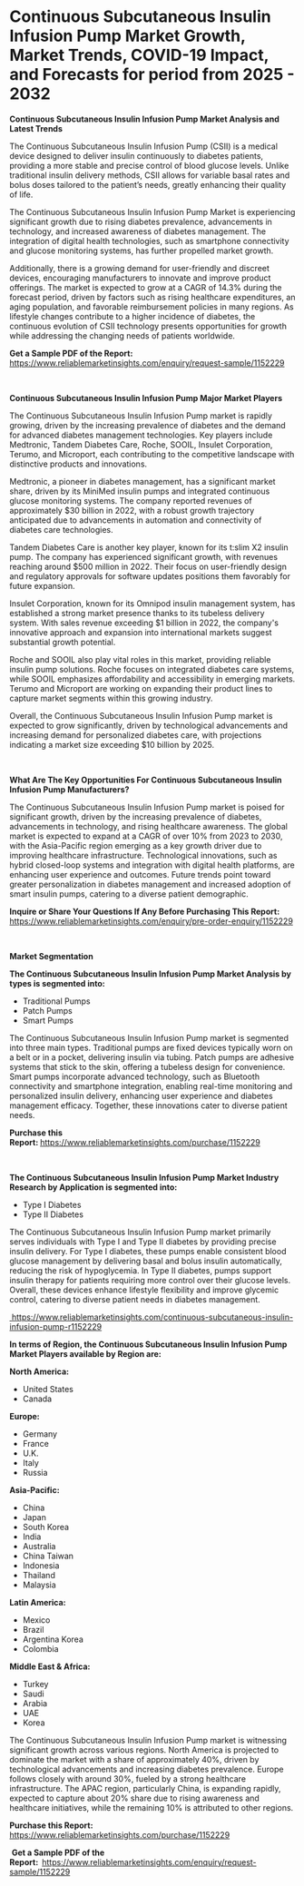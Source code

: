 <p><h1>Continuous Subcutaneous Insulin Infusion Pump Market Growth, Market Trends, COVID-19 Impact, and Forecasts for period from 2025 - 2032</h1></p><p><strong>Continuous Subcutaneous Insulin Infusion Pump Market Analysis and Latest Trends</strong></p>
<p><p>The Continuous Subcutaneous Insulin Infusion Pump (CSII) is a medical device designed to deliver insulin continuously to diabetes patients, providing a more stable and precise control of blood glucose levels. Unlike traditional insulin delivery methods, CSII allows for variable basal rates and bolus doses tailored to the patient’s needs, greatly enhancing their quality of life.</p><p>The Continuous Subcutaneous Insulin Infusion Pump Market is experiencing significant growth due to rising diabetes prevalence, advancements in technology, and increased awareness of diabetes management. The integration of digital health technologies, such as smartphone connectivity and glucose monitoring systems, has further propelled market growth. </p><p>Additionally, there is a growing demand for user-friendly and discreet devices, encouraging manufacturers to innovate and improve product offerings. The market is expected to grow at a CAGR of 14.3% during the forecast period, driven by factors such as rising healthcare expenditures, an aging population, and favorable reimbursement policies in many regions. As lifestyle changes contribute to a higher incidence of diabetes, the continuous evolution of CSII technology presents opportunities for growth while addressing the changing needs of patients worldwide.</p></p>
<p><strong>Get a Sample PDF of the Report:&nbsp;</strong> <a href="https://www.reliablemarketinsights.com/enquiry/request-sample/1152229?utm_campaign=2197&utm_medium=2&utm_source=Github&utm_content=ia&utm_term=13042025&utm_id=continuous-subcutaneous-insulin-infusion-pump">https://www.reliablemarketinsights.com/enquiry/request-sample/1152229</a></p>
<p>&nbsp;</p>
<p><strong>Continuous Subcutaneous Insulin Infusion Pump Major Market Players</strong></p>
<p><p>The Continuous Subcutaneous Insulin Infusion Pump market is rapidly growing, driven by the increasing prevalence of diabetes and the demand for advanced diabetes management technologies. Key players include Medtronic, Tandem Diabetes Care, Roche, SOOIL, Insulet Corporation, Terumo, and Microport, each contributing to the competitive landscape with distinctive products and innovations.</p><p>Medtronic, a pioneer in diabetes management, has a significant market share, driven by its MiniMed insulin pumps and integrated continuous glucose monitoring systems. The company reported revenues of approximately $30 billion in 2022, with a robust growth trajectory anticipated due to advancements in automation and connectivity of diabetes care technologies.</p><p>Tandem Diabetes Care is another key player, known for its t:slim X2 insulin pump. The company has experienced significant growth, with revenues reaching around $500 million in 2022. Their focus on user-friendly design and regulatory approvals for software updates positions them favorably for future expansion.</p><p>Insulet Corporation, known for its Omnipod insulin management system, has established a strong market presence thanks to its tubeless delivery system. With sales revenue exceeding $1 billion in 2022, the company's innovative approach and expansion into international markets suggest substantial growth potential.</p><p>Roche and SOOIL also play vital roles in this market, providing reliable insulin pump solutions. Roche focuses on integrated diabetes care systems, while SOOIL emphasizes affordability and accessibility in emerging markets. Terumo and Microport are working on expanding their product lines to capture market segments within this growing industry.</p><p>Overall, the Continuous Subcutaneous Insulin Infusion Pump market is expected to grow significantly, driven by technological advancements and increasing demand for personalized diabetes care, with projections indicating a market size exceeding $10 billion by 2025.</p></p>
<p>&nbsp;</p>
<p><strong>What Are The Key Opportunities For Continuous Subcutaneous Insulin Infusion Pump Manufacturers?</strong></p>
<p><p>The Continuous Subcutaneous Insulin Infusion Pump market is poised for significant growth, driven by the increasing prevalence of diabetes, advancements in technology, and rising healthcare awareness. The global market is expected to expand at a CAGR of over 10% from 2023 to 2030, with the Asia-Pacific region emerging as a key growth driver due to improving healthcare infrastructure. Technological innovations, such as hybrid closed-loop systems and integration with digital health platforms, are enhancing user experience and outcomes. Future trends point toward greater personalization in diabetes management and increased adoption of smart insulin pumps, catering to a diverse patient demographic.</p></p>
<p><strong>Inquire or Share Your Questions If Any Before Purchasing This Report:</strong> <a href="https://www.reliablemarketinsights.com/enquiry/pre-order-enquiry/1152229?utm_campaign=2197&utm_medium=2&utm_source=Github&utm_content=ia&utm_term=13042025&utm_id=continuous-subcutaneous-insulin-infusion-pump">https://www.reliablemarketinsights.com/enquiry/pre-order-enquiry/1152229</a></p>
<p>&nbsp;</p>
<p><strong>Market Segmentation</strong></p>
<p><strong>The Continuous Subcutaneous Insulin Infusion Pump Market Analysis by types is segmented into:</strong></p>
<p><ul><li>Traditional Pumps</li><li>Patch Pumps</li><li>Smart Pumps</li></ul></p>
<p><p>The Continuous Subcutaneous Insulin Infusion Pump market is segmented into three main types. Traditional pumps are fixed devices typically worn on a belt or in a pocket, delivering insulin via tubing. Patch pumps are adhesive systems that stick to the skin, offering a tubeless design for convenience. Smart pumps incorporate advanced technology, such as Bluetooth connectivity and smartphone integration, enabling real-time monitoring and personalized insulin delivery, enhancing user experience and diabetes management efficacy. Together, these innovations cater to diverse patient needs.</p></p>
<p><strong>Purchase this Report:&nbsp;</strong><a href="https://www.reliablemarketinsights.com/purchase/1152229?utm_campaign=2197&utm_medium=2&utm_source=Github&utm_content=ia&utm_term=13042025&utm_id=continuous-subcutaneous-insulin-infusion-pump">https://www.reliablemarketinsights.com/purchase/1152229</a></p>
<p>&nbsp;</p>
<p><strong>The Continuous Subcutaneous Insulin Infusion Pump Market Industry Research by Application is segmented into:</strong></p>
<p><ul><li>Type I Diabetes</li><li>Type II Diabetes</li></ul></p>
<p><p>The Continuous Subcutaneous Insulin Infusion Pump market primarily serves individuals with Type I and Type II diabetes by providing precise insulin delivery. For Type I diabetes, these pumps enable consistent blood glucose management by delivering basal and bolus insulin automatically, reducing the risk of hypoglycemia. In Type II diabetes, pumps support insulin therapy for patients requiring more control over their glucose levels. Overall, these devices enhance lifestyle flexibility and improve glycemic control, catering to diverse patient needs in diabetes management.</p></p>
<p><a href="https://www.reliablemarketinsights.com/continuous-subcutaneous-insulin-infusion-pump-r1152229?utm_campaign=2197&utm_medium=2&utm_source=Github&utm_content=ia&utm_term=13042025&utm_id=continuous-subcutaneous-insulin-infusion-pump">&nbsp;https://www.reliablemarketinsights.com/continuous-subcutaneous-insulin-infusion-pump-r1152229</a></p>
<p><strong>In terms of Region, the Continuous Subcutaneous Insulin Infusion Pump Market Players available by Region are:</strong></p>
<p>
    <p> <strong> North America: </strong>
        <ul>
            <li>United States</li>
            <li>Canada</li>
        </ul>
        </p> 
    <p> <strong> Europe: </strong>
        <ul>
            <li>Germany</li>
            <li>France</li>
            <li>U.K.</li>
            <li>Italy</li>
            <li>Russia</li>
        </ul>
        </p> 
    <p> <strong> Asia-Pacific: </strong>
        <ul>
            <li>China</li>
            <li>Japan</li>
            <li>South Korea</li>
            <li>India</li>
            <li>Australia</li>
            <li>China Taiwan</li>
            <li>Indonesia</li>
            <li>Thailand</li>
            <li>Malaysia</li>
        </ul>
        </p> 
    <p> <strong> Latin America: </strong>
        <ul>
            <li>Mexico</li>
            <li>Brazil</li>
            <li>Argentina Korea</li>
            <li>Colombia</li>
        </ul>
        </p> 
    <p> <strong> Middle East & Africa: </strong>
        <ul>
            <li>Turkey</li>
            <li>Saudi</li>
            <li>Arabia</li>
            <li>UAE</li>
            <li>Korea</li>
        </ul>
    </p>
    </p>
<p><p>The Continuous Subcutaneous Insulin Infusion Pump market is witnessing significant growth across various regions. North America is projected to dominate the market with a share of approximately 40%, driven by technological advancements and increasing diabetes prevalence. Europe follows closely with around 30%, fueled by a strong healthcare infrastructure. The APAC region, particularly China, is expanding rapidly, expected to capture about 20% share due to rising awareness and healthcare initiatives, while the remaining 10% is attributed to other regions.</p></p>
<p><strong>Purchase this Report: </strong><a href="https://www.reliablemarketinsights.com/purchase/1152229?utm_campaign=2197&utm_medium=2&utm_source=Github&utm_content=ia&utm_term=13042025&utm_id=continuous-subcutaneous-insulin-infusion-pump">https://www.reliablemarketinsights.com/purchase/1152229</a></p>
<p>&nbsp;<strong>Get a Sample PDF of the Report:&nbsp;&nbsp;</strong><a href="https://www.reliablemarketinsights.com/enquiry/request-sample/1152229?utm_campaign=2197&utm_medium=2&utm_source=Github&utm_content=ia&utm_term=13042025&utm_id=continuous-subcutaneous-insulin-infusion-pump">https://www.reliablemarketinsights.com/enquiry/request-sample/1152229</a></p>
<p><strong></strong></p>
<p><p></p><p></p><p></p></p>